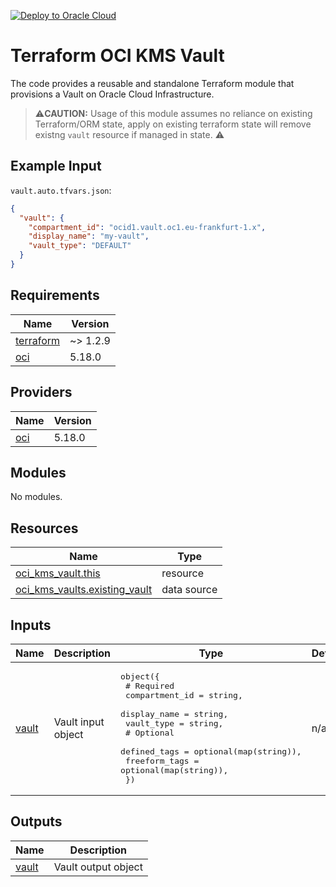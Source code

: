 [![Deploy to Oracle Cloud](https://oci-resourcemanager-plugin.plugins.oci.oraclecloud.com/latest/deploy-to-oracle-cloud.svg)](https://cloud.oracle.com/resourcemanager/stacks/create?zipUrl=https://github.com/avaloqcloud/terraform-oci-kms-vault/archive/refs/heads/main.zip)
# Terraform OCI KMS Vault
The code provides a reusable and standalone Terraform module that provisions a Vault on Oracle Cloud Infrastructure.


>⚠️**CAUTION:** Usage of this module assumes no reliance on existing Terraform/ORM state, apply on existing terraform state will remove existng `vault` resource if managed in state. ⚠️


## Example Input
`vault.auto.tfvars.json`:
```json
{
  "vault": {
    "compartment_id": "ocid1.vault.oc1.eu-frankfurt-1.x",
    "display_name": "my-vault",
    "vault_type": "DEFAULT"
  }
}
```

<!-- BEGIN_TF_DOCS -->
## Requirements

| Name | Version |
|------|---------|
| <a name="requirement_terraform"></a> [terraform](#requirement\_terraform) | ~> 1.2.9 |
| <a name="requirement_oci"></a> [oci](#requirement\_oci) | 5.18.0 |

## Providers

| Name | Version |
|------|---------|
| <a name="provider_oci"></a> [oci](#provider\_oci) | 5.18.0 |

## Modules

No modules.

## Resources

| Name | Type |
|------|------|
| [oci_kms_vault.this](https://registry.terraform.io/providers/oracle/oci/5.18.0/docs/resources/kms_vault) | resource |
| [oci_kms_vaults.existing_vault](https://registry.terraform.io/providers/oracle/oci/5.18.0/docs/data-sources/kms_vaults) | data source |

## Inputs

| Name | Description | Type | Default | Required |
|------|-------------|------|---------|:--------:|
| <a name="input_vault"></a> [vault](#input\_vault) | Vault input object | <pre>object({<br>    # Required<br>    compartment_id = string,<br>    display_name   = string,<br>    vault_type     = string,<br>    # Optional<br>    defined_tags  = optional(map(string)),<br>    freeform_tags = optional(map(string)),<br>  })</pre> | n/a | yes |

## Outputs

| Name | Description |
|------|-------------|
| <a name="output_vault"></a> [vault](#output\_vault) | Vault output object |
<!-- END_TF_DOCS -->
